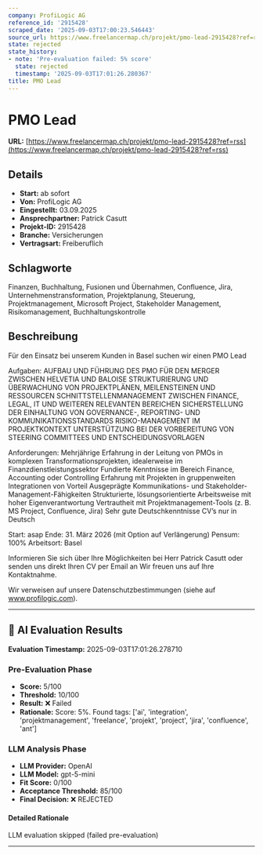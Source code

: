 ```yaml
---
company: ProfiLogic AG
reference_id: '2915428'
scraped_date: '2025-09-03T17:00:23.546443'
source_url: https://www.freelancermap.ch/projekt/pmo-lead-2915428?ref=rss
state: rejected
state_history:
- note: 'Pre-evaluation failed: 5% score'
  state: rejected
  timestamp: '2025-09-03T17:01:26.280367'
title: PMO Lead
---
```



# PMO Lead
**URL:** [https://www.freelancermap.ch/projekt/pmo-lead-2915428?ref=rss](https://www.freelancermap.ch/projekt/pmo-lead-2915428?ref=rss)
## Details
- **Start:** ab sofort
- **Von:** ProfiLogic AG
- **Eingestellt:** 03.09.2025
- **Ansprechpartner:** Patrick Casutt
- **Projekt-ID:** 2915428
- **Branche:** Versicherungen
- **Vertragsart:** Freiberuflich

## Schlagworte
Finanzen, Buchhaltung, Fusionen und Übernahmen, Confluence, Jira, Unternehmenstransformation, Projektplanung, Steuerung, Projektmanagement, Microsoft Project, Stakeholder Management, Risikomanagement, Buchhaltungskontrolle

## Beschreibung
Für den Einsatz bei unserem Kunden in Basel suchen wir einen PMO Lead

Aufgaben:
AUFBAU UND FÜHRUNG DES PMO FÜR DEN MERGER ZWISCHEN HELVETIA UND BALOISE
STRUKTURIERUNG UND ÜBERWACHUNG VON PROJEKTPLÄNEN, MEILENSTEINEN UND RESSOURCEN
SCHNITTSTELLENMANAGEMENT ZWISCHEN FINANCE, LEGAL, IT UND WEITEREN RELEVANTEN BEREICHEN
SICHERSTELLUNG DER EINHALTUNG VON GOVERNANCE-, REPORTING- UND KOMMUNIKATIONSSTANDARDS
RISIKO-MANAGEMENT IM PROJEKTKONTEXT
UNTERSTÜTZUNG BEI DER VORBEREITUNG VON STEERING COMMITTEES UND ENTSCHEIDUNGSVORLAGEN

Anforderungen:
Mehrjährige Erfahrung in der Leitung von PMOs in komplexen Transformationsprojekten, idealerweise im Finanzdienstleistungssektor
Fundierte Kenntnisse im Bereich Finance, Accounting oder Controlling
Erfahrung mit Projekten in gruppenweiten Integrationen von Vorteil
Ausgeprägte Kommunikations- und Stakeholder-Management-Fähigkeiten
Strukturierte, lösungsorientierte Arbeitsweise mit hoher Eigenverantwortung
Vertrautheit mit Projektmanagement-Tools (z. B. MS Project, Confluence, Jira)
Sehr gute Deutschkenntnisse
CV’s nur in Deutsch

Start: asap
Ende: 31. März 2026 (mit Option auf Verlängerung)
Pensum: 100%
Arbeitsort: Basel

Informieren Sie sich über Ihre Möglichkeiten bei Herr Patrick Casutt oder senden uns direkt Ihren CV per Email an Wir freuen uns auf Ihre Kontaktnahme.

Wir verweisen auf unsere Datenschutzbestimmungen (siehe auf www.profilogic.com).

---

## 🤖 AI Evaluation Results

**Evaluation Timestamp:** 2025-09-03T17:01:26.278710

### Pre-Evaluation Phase
- **Score:** 5/100
- **Threshold:** 10/100
- **Result:** ❌ Failed
- **Rationale:** Score: 5%. Found tags: ['ai', 'integration', 'projektmanagement', 'freelance', 'projekt', 'project', 'jira', 'confluence', 'ant']

### LLM Analysis Phase
- **LLM Provider:** OpenAI
- **LLM Model:** gpt-5-mini
- **Fit Score:** 0/100
- **Acceptance Threshold:** 85/100
- **Final Decision:** ❌ REJECTED

#### Detailed Rationale
LLM evaluation skipped (failed pre-evaluation)

---
